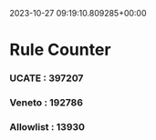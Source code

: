 2023-10-27 09:19:10.809285+00:00
# Rule Counter 
 ### UCATE : 397207

 ### Veneto : 192786

 ### Allowlist : 13930